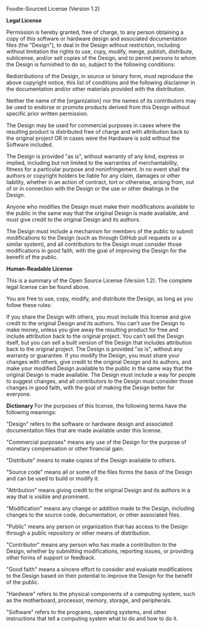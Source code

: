 Foodie-Sourced License (Version 1.2)

**Legal License**

Permission is hereby granted, free of charge, to any person obtaining a copy of this software or hardware design and associated documentation files (the "Design"), to deal in the Design without restriction, including without limitation the rights to use, copy, modify, merge, publish, distribute, sublicense, and/or sell copies of the Design, and to permit persons to whom the Design is furnished to do so, subject to the following conditions:

Redistributions of the Design, in source or binary form, must reproduce the above copyright notice, this list of conditions and the following disclaimer in the documentation and/or other materials provided with the distribution.

Neither the name of the [organization] nor the names of its contributors may be used to endorse or promote products derived from this Design without specific prior written permission.

The Design may be used for commercial purposes in cases where the resulting product is distributed free of charge and with attribution back to the original project OR in cases were the Hardware is sold without the Software included.

The Design is provided "as is", without warranty of any kind, express or implied, including but not limited to the warranties of merchantability, fitness for a particular purpose and noninfringement. In no event shall the authors or copyright holders be liable for any claim, damages or other liability, whether in an action of contract, tort or otherwise, arising from, out of or in connection with the Design or the use or other dealings in the Design.

Anyone who modifies the Design must make their modifications available to the public in the same way that the original Design is made available, and must give credit to the original Design and its authors.

The Design must include a mechanism for members of the public to submit modifications to the Design (such as through GitHub pull requests or a similar system), and all contributors to the Design must consider those modifications in good faith, with the goal of improving the Design for the benefit of the public.

**Human-Readable License**

This is a summary of the Open Source License (Version 1.2). The complete legal license can be found above.

You are free to use, copy, modify, and distribute the Design, as long as you follow these rules:

If you share the Design with others, you must include this license and give credit to the original Design and its authors.
You can't use the Design to make money, unless you give away the resulting product for free and include attribution back to the original project.
You can't sell the Design itself, but you can sell a built version of the Design that includes attribution back to the original project.
The Design is provided "as is", without any warranty or guarantee.
If you modify the Design, you must share your changes with others, give credit to the original Design and its authors, and make your modified Design available to the public in the same way that the original Design is made available.
The Design must include a way for people to suggest changes, and all contributors to the Design must consider those changes in good faith, with the goal of making the Design better for everyone.

**Dictionary**
For the purposes of this license, the following terms have the following meanings:

"Design" refers to the software or hardware design and associated documentation files that are made available under this license.

"Commercial purposes" means any use of the Design for the purpose of monetary compensation or other financial gain.

"Distribute" means to make copies of the Design available to others.

"Source code" means all or some of the files forms the basis of the Design and can be used to build or modify it.

"Attribution" means giving credit to the original Design and its authors in a way that is visible and prominent.

"Modification" means any change or addition made to the Design, including changes to the source code, documentation, or other associated files.

"Public" means any person or organization that has access to the Design through a public repository or other means of distribution.

"Contributor" means any person who has made a contribution to the Design, whether by submitting modifications, reporting issues, or providing other forms of support or feedback.

"Good faith" means a sincere effort to consider and evaluate modifications to the Design based on their potential to improve the Design for the benefit of the public.

"Hardware" refers to the physical components of a computing system, such as the motherboard, processor, memory, storage, and peripherals.

"Software" refers to the programs, operating systems, and other instructions that tell a computing system what to do and how to do it.
